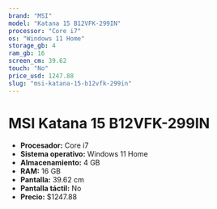 ```yaml
---
brand: "MSI"
model: "Katana 15 B12VFK-299IN"
processor: "Core i7"
os: "Windows 11 Home"
storage_gb: 4
ram_gb: 16
screen_cm: 39.62
touch: "No"
price_usd: 1247.88
slug: "msi-katana-15-b12vfk-299in"
---
```


# MSI Katana 15 B12VFK-299IN

- **Procesador:** Core i7
- **Sistema operativo:** Windows 11 Home
- **Almacenamiento:** 4 GB
- **RAM:** 16 GB
- **Pantalla:** 39.62 cm
- **Pantalla táctil:** No
- **Precio:** $1247.88
